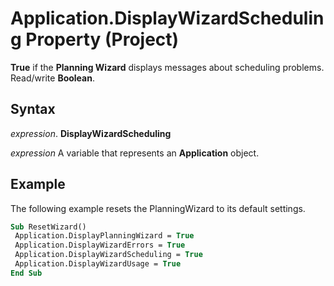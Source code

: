 
# Application.DisplayWizardScheduling Property (Project)

 **True** if the **Planning Wizard** displays messages about scheduling problems. Read/write **Boolean**.


## Syntax

 _expression_. **DisplayWizardScheduling**

 _expression_ A variable that represents an **Application** object.


## Example

The following example resets the PlanningWizard to its default settings.


```vb
Sub ResetWizard() 
 Application.DisplayPlanningWizard = True 
 Application.DisplayWizardErrors = True 
 Application.DisplayWizardScheduling = True 
 Application.DisplayWizardUsage = True 
End Sub
```

